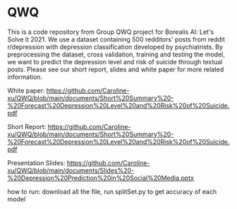 # QWQ

This is a code repository from Group QWQ project for Borealis AI: Let's Solve it 2021.
We use a dataset containing 500 redditors' posts from reddit r/depression with depression classification developed by psychiatrists.  By preprocessing the dataset, cross validation, training and testing the model, we want to predict the depression level and risk of suicide through textual posts. Please see our short report, slides and white paper for more related information. 


White paper:
https://github.com/Caroline-xu/QWQ/blob/main/documents/Short%20Summary%20-%20Forecast%20Depression%20Level%20and%20Risk%20of%20Suicide.pdf

Short Report: 
https://github.com/Caroline-xu/QWQ/blob/main/documents/Short%20Summary%20-%20Forecast%20Depression%20Level%20and%20Risk%20of%20Suicide.pdf

Presentation Slides:
https://github.com/Caroline-xu/QWQ/blob/main/documents/Slides%20-%20Depression%20Prediction%20in%20Social%20Media.pptx

how to run:
download all the file, run splitSet.py to get accuracy of each model

